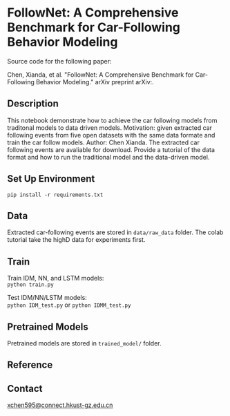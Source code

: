 
# FollowNet: A Comprehensive Benchmark for Car-Following Behavior Modeling
Source code for the following paper:

Chen, Xianda, et al. "FollowNet: A Comprehensive Benchmark for Car-Following Behavior Modeling." arXiv preprint arXiv:.

## Description
This notebook demonstrate how to achieve the car following models from traditonal models to data driven models. Motivation: given extracted car following events from five open datasets with the same data formate and train the car follow models. Author: Chen Xianda.
The extracted car following events are avaliable for download.
Provide a tutorial of the data format and how to run the traditional model and the data-driven model.

## Set Up Environment
`pip install -r requirements.txt`

## Data
Extracted car-following events are stored in `data/raw_data` folder. The colab tutorial take the highD data for experiments first. 

## Train 
Train IDM, NN, and LSTM models:  
`python train.py` 

Test IDM/NN/LSTM models:     
`python IDM_test.py` or `python IDMM_test.py`

## Pretrained Models
Pretrained models are stored in `trained_model/` folder. 

## Reference


## Contact
xchen595@connect.hkust-gz.edu.cn
